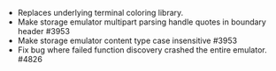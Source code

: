 - Replaces underlying terminal coloring library.
- Make storage emulator multipart parsing handle quotes in boundary header #3953
- Make storage emulator content type case insensitive #3953
- Fix bug where failed function discovery crashed the entire emulator. #4826
